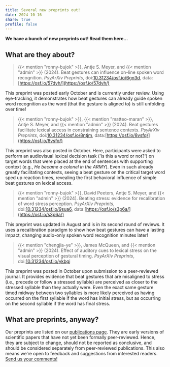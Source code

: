 ```yaml
---
title: Several new preprints out!
date: 2024-10-16
share: true
profile: false
---
```


**We have a bunch of new preprints out! Read them here...**

<!--more-->

## What are they about?

> {{< mention "ronny-bujok" >}}, Antje S. Meyer, and {{< mention "admin" >}} (2024). Beat gestures can influence on-line spoken word recognition. *PsyArXiv Preprints*, doi:[10.31234/osf.io/6gn3d](https://doi.org/10.31234/osf.io/6gn3d), data:[https://osf.io/57dvh/](https://osf.io/57dvh/)

This preprint was posted early October and is currently under review. Using eye-tracking, it demonstrates how beat gestures can already guide spoken word recognition as the word (that the gesture is aligned to) is still unfolding over time!

> {{< mention "ronny-bujok" >}}, {{< mention "matteo-maran" >}}, Antje S. Meyer, and {{< mention "admin" >}} (2024). Beat gestures facilitate lexical access in constraining sentence contexts. *PsyArXiv Preprints*, doi:[10.31234/osf.io/8ntjm](https://doi.org/10.31234/osf.io/8ntjm), data:[https://osf.io/8vsfq/](https://osf.io/8vsfq/)

This preprint was also posted in October. Here, participants were asked to perform an audiovisual lexical decision task ('is this a word or not?') on target words that were placed at the end of sentences with supporting context (e.g., *He became a colonel in the ARMY*). Even in such already greatly facilitating contexts, seeing a beat gesture on the critical target word sped up reaction times, revealing the first behavioral influence of simple beat gestures on lexical access.

> {{< mention "ronny-bujok" >}}, David Peeters, Antje S. Meyer, and {{< mention "admin" >}} (2024). Beating stress: evidence for recalibration of word stress perception. *PsyArXiv Preprints*, doi:[10.31234/osf.io/9sua6](https://doi.org/10.31234/osf.io/9sua6), data:[https://osf.io/s3p6a/](https://osf.io/s3p6a/)

This preprint was updated in August and is in its second round of reviews. It uses a recalibration paradigm to show how beat gestures can have a lasting impact, changing audio-only spoken word recognition minutes later!

> {{< mention "chengjia-ye" >}}, James McQueen, and {{< mention "admin" >}} (2024). Effect of auditory cues to lexical stress on the visual perception of gestural timing. *PsyArXiv Preprints*, doi:[10.31234/osf.io/ykbgj](https://doi.org/10.31234/osf.io/ykbgj)

This preprint was posted in October upon submission to a peer-reviewed journal. It provides evidence that beat gestures that are misaligned to stress (i.e., precede or follow a stressed syllable) are perceived as closer to the stressed syllable than they actually were. Even the exact same gesture timed midway between two syllables is more likely perceived as having occurred on the first syllable if the word has initial stress, but as occurring on the second syllable if the word has final stress.

## What are preprints, anyway?

Our preprints are listed on our [publications page](../../publication). They are early versions of scientific papers that have not yet been formally peer-reviewed. Hence, they are subject to change, should not be reported as conclusive, and should be considered separately from peer-reviewed publications. This also means we’re open to feedback and suggestions from interested readers. [Send us your comments!](../../contact)
